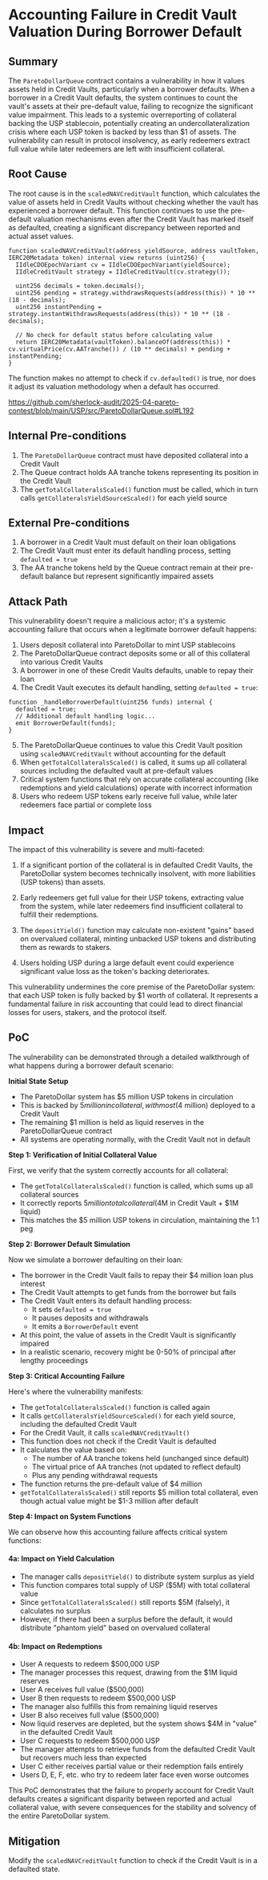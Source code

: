 # Accounting Failure in Credit Vault Valuation During Borrower Default

## Summary

The `ParetoDollarQueue` contract contains a vulnerability in how it values assets held in Credit Vaults, particularly when a borrower defaults. When a borrower in a Credit Vault defaults, the system continues to count the vault's assets at their pre-default value, failing to recognize the significant value impairment. This leads to a systemic overreporting of collateral backing the USP stablecoin, potentially creating an undercollateralization crisis where each USP token is backed by less than $1 of assets. The vulnerability can result in protocol insolvency, as early redeemers extract full value while later redeemers are left with insufficient collateral.

## Root Cause

The root cause is in the `scaledNAVCreditVault` function, which calculates the value of assets held in Credit Vaults without checking whether the vault has experienced a borrower default. This function continues to use the pre-default valuation mechanisms even after the Credit Vault has marked itself as defaulted, creating a significant discrepancy between reported and actual asset values.

```solidity
function scaledNAVCreditVault(address yieldSource, address vaultToken, IERC20Metadata token) internal view returns (uint256) {
  IIdleCDOEpochVariant cv = IIdleCDOEpochVariant(yieldSource);
  IIdleCreditVault strategy = IIdleCreditVault(cv.strategy());

  uint256 decimals = token.decimals();
  uint256 pending = strategy.withdrawsRequests(address(this)) * 10 ** (18 - decimals);
  uint256 instantPending = strategy.instantWithdrawsRequests(address(this)) * 10 ** (18 - decimals);

  // No check for default status before calculating value
  return IERC20Metadata(vaultToken).balanceOf(address(this)) * cv.virtualPrice(cv.AATranche()) / (10 ** decimals) + pending + instantPending;
}
```

The function makes no attempt to check if `cv.defaulted()` is true, nor does it adjust its valuation methodology when a default has occurred.

https://github.com/sherlock-audit/2025-04-pareto-contest/blob/main/USP/src/ParetoDollarQueue.sol#L192

## Internal Pre-conditions

1. The `ParetoDollarQueue` contract must have deposited collateral into a Credit Vault
2. The Queue contract holds AA tranche tokens representing its position in the Credit Vault
3. The `getTotalCollateralsScaled()` function must be called, which in turn calls `getCollateralsYieldSourceScaled()` for each yield source

## External Pre-conditions

1. A borrower in a Credit Vault must default on their loan obligations
2. The Credit Vault must enter its default handling process, setting `defaulted = true`
3. The AA tranche tokens held by the Queue contract remain at their pre-default balance but represent significantly impaired assets

## Attack Path

This vulnerability doesn't require a malicious actor; it's a systemic accounting failure that occurs when a legitimate borrower default happens:

1. Users deposit collateral into ParetoDollar to mint USP stablecoins
2. The ParetoDollarQueue contract deposits some or all of this collateral into various Credit Vaults
3. A borrower in one of these Credit Vaults defaults, unable to repay their loan
4. The Credit Vault executes its default handling, setting `defaulted = true`:

```solidity
function _handleBorrowerDefault(uint256 funds) internal {
  defaulted = true;
  // Additional default handling logic...
  emit BorrowerDefault(funds);
}
```

5. The ParetoDollarQueue continues to value this Credit Vault position using `scaledNAVCreditVault` without accounting for the default
6. When `getTotalCollateralsScaled()` is called, it sums up all collateral sources including the defaulted vault at pre-default values
7. Critical system functions that rely on accurate collateral accounting (like redemptions and yield calculations) operate with incorrect information
8. Users who redeem USP tokens early receive full value, while later redeemers face partial or complete loss

## Impact

The impact of this vulnerability is severe and multi-faceted:

1. If a significant portion of the collateral is in defaulted Credit Vaults, the ParetoDollar system becomes technically insolvent, with more liabilities (USP tokens) than assets.

2. Early redeemers get full value for their USP tokens, extracting value from the system, while later redeemers find insufficient collateral to fulfill their redemptions.

3. The `depositYield()` function may calculate non-existent "gains" based on overvalued collateral, minting unbacked USP tokens and distributing them as rewards to stakers.

4. Users holding USP during a large default event could experience significant value loss as the token's backing deteriorates.

This vulnerability undermines the core premise of the ParetoDollar system: that each USP token is fully backed by $1 worth of collateral. It represents a fundamental failure in risk accounting that could lead to direct financial losses for users, stakers, and the protocol itself.

## PoC

The vulnerability can be demonstrated through a detailed walkthrough of what happens during a borrower default scenario:

**Initial State Setup**

- The ParetoDollar system has $5 million USP tokens in circulation
- This is backed by $5 million in collateral, with most ($4 million) deployed to a Credit Vault
- The remaining $1 million is held as liquid reserves in the ParetoDollarQueue contract
- All systems are operating normally, with the Credit Vault not in default

**Step 1: Verification of Initial Collateral Value**

First, we verify that the system correctly accounts for all collateral:

- The `getTotalCollateralsScaled()` function is called, which sums up all collateral sources
- It correctly reports $5 million total collateral ($4M in Credit Vault + $1M liquid)
- This matches the $5 million USP tokens in circulation, maintaining the 1:1 peg

**Step 2: Borrower Default Simulation**

Now we simulate a borrower defaulting on their loan:

- The borrower in the Credit Vault fails to repay their $4 million loan plus interest
- The Credit Vault attempts to get funds from the borrower but fails
- The Credit Vault enters its default handling process:
  - It sets `defaulted = true`
  - It pauses deposits and withdrawals
  - It emits a `BorrowerDefault` event
- At this point, the value of assets in the Credit Vault is significantly impaired
- In a realistic scenario, recovery might be 0-50% of principal after lengthy proceedings

**Step 3: Critical Accounting Failure**

Here's where the vulnerability manifests:

- The `getTotalCollateralsScaled()` function is called again
- It calls `getCollateralsYieldSourceScaled()` for each yield source, including the defaulted Credit Vault
- For the Credit Vault, it calls `scaledNAVCreditVault()`
- This function does not check if the Credit Vault is defaulted
- It calculates the value based on:
  - The number of AA tranche tokens held (unchanged since default)
  - The virtual price of AA tranches (not updated to reflect default)
  - Plus any pending withdrawal requests
- The function returns the pre-default value of $4 million
- `getTotalCollateralsScaled()` still reports $5 million total collateral, even though actual value might be $1-3 million after default

**Step 4: Impact on System Functions**

We can observe how this accounting failure affects critical system functions:

#### 4a: Impact on Yield Calculation

- The manager calls `depositYield()` to distribute system surplus as yield
- This function compares total supply of USP ($5M) with total collateral value
- Since `getTotalCollateralsScaled()` still reports $5M (falsely), it calculates no surplus
- However, if there had been a surplus before the default, it would distribute "phantom yield" based on overvalued collateral

#### 4b: Impact on Redemptions

- User A requests to redeem $500,000 USP
- The manager processes this request, drawing from the $1M liquid reserves
- User A receives full value ($500,000)
- User B then requests to redeem $500,000 USP
- The manager also fulfills this from remaining liquid reserves
- User B also receives full value ($500,000)
- Now liquid reserves are depleted, but the system shows $4M in "value" in the defaulted Credit Vault
- User C requests to redeem $500,000 USP
- The manager attempts to retrieve funds from the defaulted Credit Vault but recovers much less than expected
- User C either receives partial value or their redemption fails entirely
- Users D, E, F, etc. who try to redeem later face even worse outcomes

This PoC demonstrates that the failure to properly account for Credit Vault defaults creates a significant disparity between reported and actual collateral value, with severe consequences for the stability and solvency of the entire ParetoDollar system.

## Mitigation

Modify the `scaledNAVCreditVault` function to check if the Credit Vault is in a defaulted state.
